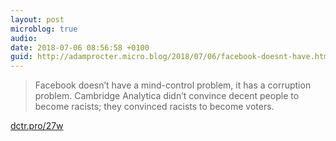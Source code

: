 ```yaml
---
layout: post
microblog: true
audio: 
date: 2018-07-06 08:56:58 +0100
guid: http://adamprocter.micro.blog/2018/07/06/facebook-doesnt-have.html
---
```

> Facebook doesn’t have a mind-control problem, it has a corruption problem. Cambridge Analytica didn’t convince decent people to become racists; they convinced racists to become voters.

[dctr.pro/27w](http://dctr.pro/27w)
